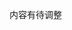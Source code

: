 <!-- vue 中事件绑定分为原生事件绑定和组件事件绑定

- 原生事件绑定 采用的是 addEventListener 实现的
- 组件事件绑定是采用$on 方法

## 事件编译

```js
let compiler = require("vue-template-compiler");
let r1 = compiler.compile('<div @click="fn()"></div>');
let r2 = compiler.compile(
  '<my-component @click.native="fn" @click="fn1"></mycomponent>'
);
console.log(r1); // {on:{click}}
console.log(r2); // {nativeOnOn:{click},on:{click}}
```

## 流程图

![](img/click_01.jpg)

## 原生 dom 的绑定

- vue 会再创建真实 dom 是调用 createElm,默认会调用 invokeCreateHooks
- 会遍历当前平台下相对的属性代码处理，其中就有 updateDoMListeners 内部会传入 add 方法

```js
function updateDOMListeners(oldVnode: VNodeWithData, vnode: VNodeWithData) {
  if (isUndef(oldVnode.data.on) && isUndef(vnode.data.on)) {
    return;
  }
  const on = vnode.data.on || {};
  const oldOn = oldVnode.data.on || {};
  target = vnode.elm;
  normalizeEvents(on);
  updateListeners(on, oldOn, add, remove, createOnceHandler, vnode.context);
  target = undefined;
}
function add(
  name: string,
  handler: Function,
  capture: boolean,
  passive: boolean
) {
  target.addEventListener(
    // 给当前的dom添加事件
    name,
    handler,
    supportsPassive ? { capture, passive } : capture
  );
}
```

## 组件绑定事件

组件绑定事件是通过$on 实现的

```js
export function updateComponentListeners(
  vm: Component,
  listeners: Object,
  oldListeners: ?Object
) {
  target = vm;
  updateListeners(
    listeners,
    oldListeners || {},
    add,
    remove,
    createOnceHandler,
    vm
  );
  target = undefined;
}
function add(event, fn) {
  target.$on(event, fn);
}
``` -->

内容有待调整
